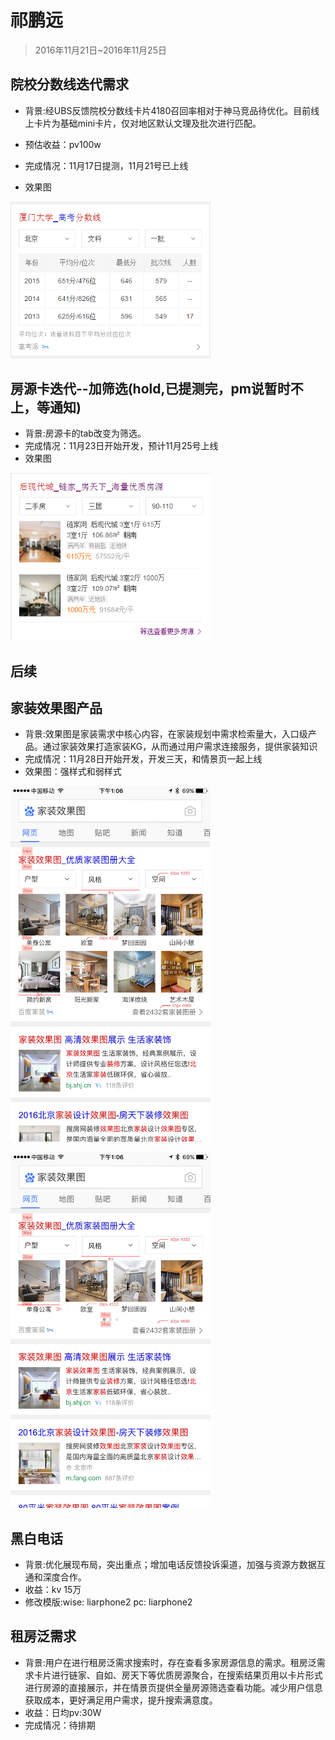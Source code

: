 # 祁鹏远

> 2016年11月21日~2016年11月25日


## 院校分数线迭代需求

* 背景:经UBS反馈院校分数线卡片4180召回率相对于神马竞品待优化。目前线上卡片为基础mini卡片，仅对地区默认文理及批次进行匹配。
* 预估收益：pv100w

* 完成情况：11月17日提测，11月21号已上线
* 效果图

<p><img src="../2016-11-04/img/v_qipengyuan/fsx.png" width="320"></p>


## 房源卡迭代--加筛选(hold,已提测完，pm说暂时不上，等通知)

* 背景:房源卡的tab改变为筛选。
* 完成情况：11月23日开始开发，预计11月25号上线
* 效果图

<p><img src="../2016-11-25/img/v_qipengyuan/shaixuan.png" width="320"></p>


## 后续

## 家装效果图产品

* 背景:效果图是家装需求中核心内容，在家装规划中需求检索量大，入口级产品。通过家装效果打造家装KG，从而通过用户需求连接服务，提供家装知识
* 完成情况：11月28日开始开发，开发三天，和情景页一起上线
* 效果图：强样式和弱样式
<p><img src="../2016-11-25/img/v_qipengyuan/jia1.png" width="320"></p>
<p><img src="../2016-11-25/img/v_qipengyuan/jia2.png" width="320"></p>

## 黑白电话

* 背景:优化展现布局，突出重点；增加电话反馈投诉渠道，加强与资源方数据互通和深度合作。
* 收益：kv 15万
* 修改模版:wise: liarphone2   pc: liarphone2

## 租房泛需求

* 背景:用户在进行租房泛需求搜索时，存在查看多家房源信息的需求。租房泛需求卡片进行链家、自如、房天下等优质房源聚合，在搜索结果页用以卡片形式进行房源的直接展示，并在情景页提供全量房源筛选查看功能。减少用户信息获取成本，更好满足用户需求，提升搜索满意度。
* 收益：日均pv:30W 
* 完成情况：待排期
















